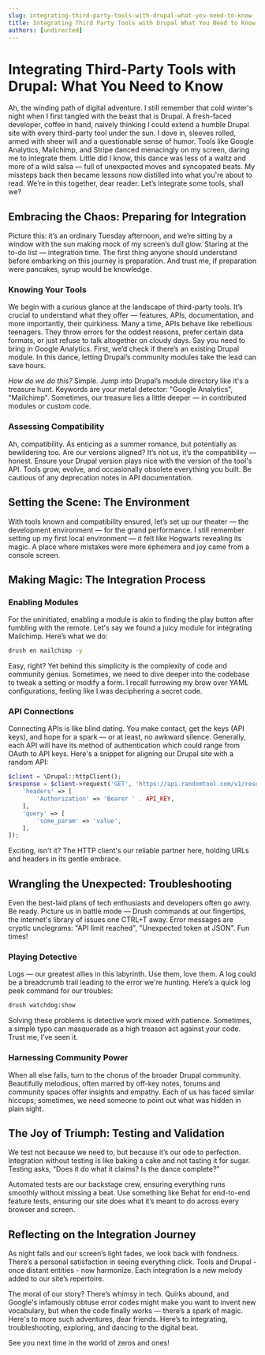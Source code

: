 ```yaml
---
slug: integrating-third-party-tools-with-drupal-what-you-need-to-know
title: Integrating Third Party Tools with Drupal What You Need to Know
authors: [undirected]
---
```



# Integrating Third-Party Tools with Drupal: What You Need to Know

Ah, the winding path of digital adventure. I still remember that cold winter's night when I first tangled with the beast that is Drupal. A fresh-faced developer, coffee in hand, naively thinking I could extend a humble Drupal site with every third-party tool under the sun. I dove in, sleeves rolled, armed with sheer will and a questionable sense of humor. Tools like Google Analytics, Mailchimp, and Stripe danced menacingly on my screen, daring me to integrate them. Little did I know, this dance was less of a waltz and more of a wild salsa — full of unexpected moves and syncopated beats. My missteps back then became lessons now distilled into what you're about to read. We’re in this together, dear reader. Let’s integrate some tools, shall we?

## Embracing the Chaos: Preparing for Integration

Picture this: it’s an ordinary Tuesday afternoon, and we’re sitting by a window with the sun making mock of my screen’s dull glow. Staring at the to-do list — integration time. The first thing anyone should understand before embarking on this journey is preparation. And trust me, if preparation were pancakes, syrup would be knowledge.

### Knowing Your Tools

We begin with a curious glance at the landscape of third-party tools. It’s crucial to understand what they offer — features, APIs, documentation, and more importantly, their quirkiness. Many a time, APIs behave like rebellious teenagers. They throw errors for the oddest reasons, prefer certain data formats, or just refuse to talk altogether on cloudy days. Say you need to bring in Google Analytics. First, we’d check if there’s an existing Drupal module. In this dance, letting Drupal’s community modules take the lead can save hours. 

*How do we do this?* Simple. Jump into Drupal’s module directory like it's a treasure hunt. Keywords are your metal detector: "Google Analytics", "Mailchimp". Sometimes, our treasure lies a little deeper — in contributed modules or custom code. 

### Assessing Compatibility

Ah, compatibility. As enticing as a summer romance, but potentially as bewildering too. Are our versions aligned? It’s not us, it’s the compatibility — honest. Ensure your Drupal version plays nice with the version of the tool's API. Tools grow, evolve, and occasionally obsolete everything you built. Be cautious of any deprecation notes in API documentation. 

## Setting the Scene: The Environment

With tools known and compatibility ensured, let’s set up our theater — the development environment — for the grand performance. I still remember setting up my first local environment — it felt like Hogwarts revealing its magic. A place where mistakes were mere ephemera and joy came from a console screen.

## Making Magic: The Integration Process

### Enabling Modules

For the uninitiated, enabling a module is akin to finding the play button after fumbling with the remote. Let's say we found a juicy module for integrating Mailchimp. Here’s what we do:

```bash
drush en mailchimp -y
```

Easy, right? Yet behind this simplicity is the complexity of code and community genius. Sometimes, we need to dive deeper into the codebase to tweak a setting or modify a form. I recall furrowing my brow over YAML configurations, feeling like I was deciphering a secret code.

### API Connections

Connecting APIs is like blind dating. You make contact, get the keys (API keys), and hope for a spark — or at least, no awkward silence. Generally, each API will have its method of authentication which could range from OAuth to API keys. Here's a snippet for aligning our Drupal site with a random API:

```php
$client = \Drupal::httpClient();
$response = $client->request('GET', 'https://api.randomtool.com/v1/resource', [
    'headers' => [
        'Authorization' => 'Bearer ' . API_KEY,
    ],
    'query' => [
        'some_param' => 'value',
    ],
]);
```

Exciting, isn't it? The HTTP client's our reliable partner here, holding URLs and headers in its gentle embrace.

## Wrangling the Unexpected: Troubleshooting

Even the best-laid plans of tech enthusiasts and developers often go awry. Be ready. Picture us in battle mode — Drush commands at our fingertips, the internet's library of issues one CTRL+T away. Error messages are cryptic unclegrams: "API limit reached", "Unexpected token at JSON". Fun times!

### Playing Detective

Logs — our greatest allies in this labyrinth. Use them, love them. A log could be a breadcrumb trail leading to the error we're hunting. Here’s a quick log peek command for our troubles:

```bash
drush watchdog:show
```

Solving these problems is detective work mixed with patience. Sometimes, a simple typo can masquerade as a high treason act against your code. Trust me, I’ve seen it.

### Harnessing Community Power

When all else fails, turn to the chorus of the broader Drupal community. Beautifully melodious, often marred by off-key notes, forums and community spaces offer insights and empathy. Each of us has faced similar hiccups; sometimes, we need someone to point out what was hidden in plain sight.

## The Joy of Triumph: Testing and Validation

We test not because we need to, but because it’s our ode to perfection. Integration without testing is like baking a cake and not tasting it for sugar. Testing asks, “Does it do what it claims? Is the dance complete?” 

Automated tests are our backstage crew, ensuring everything runs smoothly without missing a beat. Use something like Behat for end-to-end feature tests, ensuring our site does what it’s meant to do across every browser and screen.

## Reflecting on the Integration Journey

As night falls and our screen’s light fades, we look back with fondness. There’s a personal satisfaction in seeing everything click. Tools and Drupal - once distant entities - now harmonize. Each integration is a new melody added to our site’s repertoire. 

The moral of our story? There’s whimsy in tech. Quirks abound, and Google's infamously obtuse error codes might make you want to invent new vocabulary, but when the code finally works — there’s a spark of magic. Here's to more such adventures, dear friends. Here’s to integrating, troubleshooting, exploring, and dancing to the digital beat.

See you next time in the world of zeros and ones!